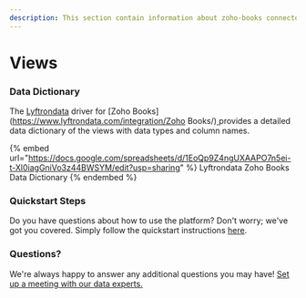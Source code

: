 ```yaml
---
description: This section contain information about zoho-books connector views information
---
```


# Views

### Data Dictionary

The [Lyftrondata](https://www.lyftrondata.com/) driver for [Zoho Books](https://www.lyftrondata.com/integration/Zoho Books/)[ ](https://www.lyftrondata.com/integration/zoho-books/)provides a detailed data dictionary of the views with data types and column names.

{% embed url="https://docs.google.com/spreadsheets/d/1EoQp9Z4ngUXAAPO7n5ei-t-Xl0iagGniVo3z44BWSYM/edit?usp=sharing" %}
Lyftrondata Zoho Books Data Dictionary
{% endembed %}

### Quickstart Steps

Do you have questions about how to use the platform? Don't worry; we've got you covered. Simply follow the quickstart instructions [here](../../../../quickstart-steps.md).

### Questions? <a href="#questions" id="questions"></a>

We're always happy to answer any additional questions you may have! [Set up a meeting with our data experts.](https://www.lyftrondata.com/book-a-meeting/)


